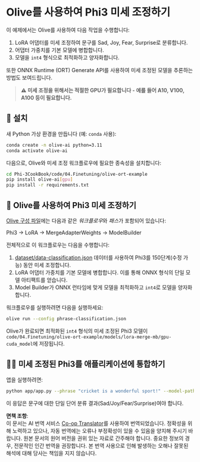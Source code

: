 <!--
CO_OP_TRANSLATOR_METADATA:
{
  "original_hash": "4164123a700fecd535d850f09506d72a",
  "translation_date": "2025-05-08T06:41:43+00:00",
  "source_file": "code/03.Finetuning/olive-ort-example/README.md",
  "language_code": "ko"
}
-->
# Olive를 사용하여 Phi3 미세 조정하기

이 예제에서는 Olive를 사용하여 다음 작업을 수행합니다:

1. LoRA 어댑터를 미세 조정하여 문구를 Sad, Joy, Fear, Surprise로 분류합니다.
1. 어댑터 가중치를 기본 모델에 병합합니다.
1. 모델을 `int4` 형식으로 최적화하고 양자화합니다.

또한 ONNX Runtime (ORT) Generate API를 사용하여 미세 조정된 모델을 추론하는 방법도 보여드립니다.

> **⚠️ 미세 조정을 위해서는 적절한 GPU가 필요합니다 - 예를 들어 A10, V100, A100 등이 필요합니다.**

## 💾 설치

새 Python 가상 환경을 만듭니다 (예: `conda` 사용):

```bash
conda create -n olive-ai python=3.11
conda activate olive-ai
```

다음으로, Olive와 미세 조정 워크플로우에 필요한 종속성을 설치합니다:

```bash
cd Phi-3CookBook/code/04.Finetuning/olive-ort-example
pip install olive-ai[gpu]
pip install -r requirements.txt
```

## 🧪 Olive를 사용하여 Phi3 미세 조정하기
[Olive 구성 파일](../../../../../code/03.Finetuning/olive-ort-example/phrase-classification.json)에는 다음과 같은 *워크플로우*와 *패스*가 포함되어 있습니다:

Phi3 -> LoRA -> MergeAdapterWeights -> ModelBuilder

전체적으로 이 워크플로우는 다음을 수행합니다:

1. [dataset/data-classification.json](../../../../../code/03.Finetuning/olive-ort-example/dataset/dataset-classification.json) 데이터를 사용하여 Phi3를 150단계(수정 가능) 동안 미세 조정합니다.
1. LoRA 어댑터 가중치를 기본 모델에 병합합니다. 이를 통해 ONNX 형식의 단일 모델 아티팩트를 얻습니다.
1. Model Builder가 ONNX 런타임에 맞게 모델을 최적화하고 `int4`로 모델을 양자화합니다.

워크플로우를 실행하려면 다음을 실행하세요:

```bash
olive run --config phrase-classification.json
```

Olive가 완료되면 최적화된 `int4` 형식의 미세 조정된 Phi3 모델이 `code/04.Finetuning/olive-ort-example/models/lora-merge-mb/gpu-cuda_model`에 저장됩니다.

## 🧑‍💻 미세 조정된 Phi3를 애플리케이션에 통합하기

앱을 실행하려면:

```bash
python app/app.py --phrase "cricket is a wonderful sport!" --model-path models/lora-merge-mb/gpu-cuda_model
```

이 응답은 문구에 대한 단일 단어 분류 결과(Sad/Joy/Fear/Surprise)여야 합니다.

**면책 조항**:  
이 문서는 AI 번역 서비스 [Co-op Translator](https://github.com/Azure/co-op-translator)를 사용하여 번역되었습니다. 정확성을 위해 노력하고 있으나, 자동 번역에는 오류나 부정확성이 있을 수 있음을 양지해 주시기 바랍니다. 원본 문서의 원어 버전을 권위 있는 자료로 간주해야 합니다. 중요한 정보의 경우, 전문적인 인간 번역을 권장합니다. 본 번역 사용으로 인해 발생하는 오해나 잘못된 해석에 대해 당사는 책임을 지지 않습니다.